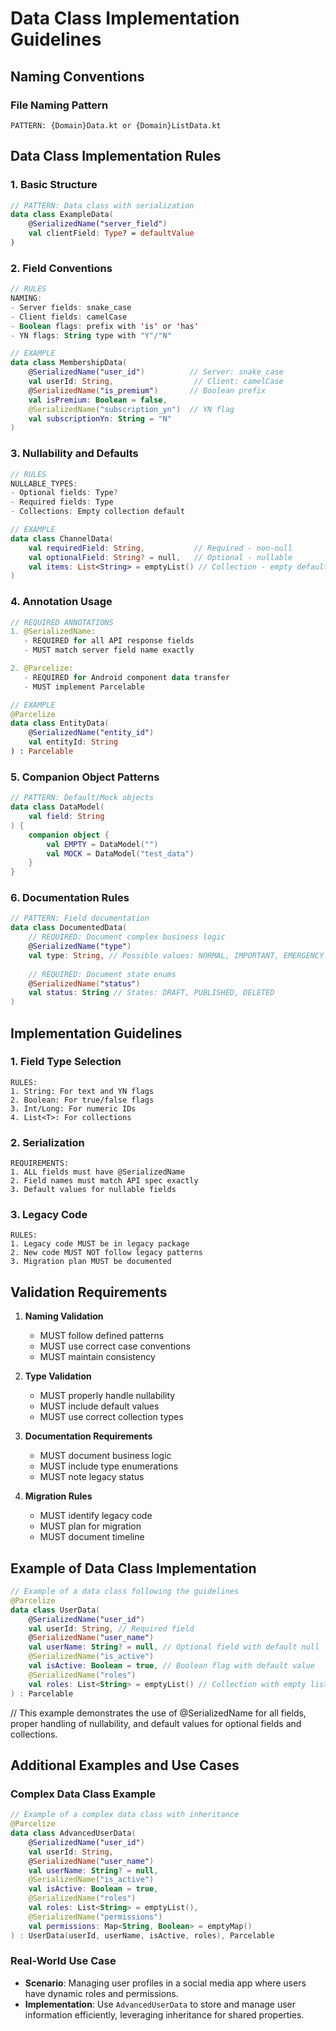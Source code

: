 # Data Class Implementation Guidelines

## Naming Conventions

### File Naming Pattern
```
PATTERN: {Domain}Data.kt or {Domain}ListData.kt
```

## Data Class Implementation Rules

### 1. Basic Structure
```kotlin
// PATTERN: Data class with serialization
data class ExampleData(
    @SerializedName("server_field")
    val clientField: Type? = defaultValue
)
```

### 2. Field Conventions
```kotlin
// RULES
NAMING:
- Server fields: snake_case
- Client fields: camelCase
- Boolean flags: prefix with 'is' or 'has'
- YN flags: String type with "Y"/"N"

// EXAMPLE
data class MembershipData(
    @SerializedName("user_id")          // Server: snake_case
    val userId: String,                  // Client: camelCase
    @SerializedName("is_premium")       // Boolean prefix
    val isPremium: Boolean = false,
    @SerializedName("subscription_yn")  // YN flag
    val subscriptionYn: String = "N"
)
```

### 3. Nullability and Defaults
```kotlin
// RULES
NULLABLE_TYPES:
- Optional fields: Type?
- Required fields: Type
- Collections: Empty collection default

// EXAMPLE
data class ChannelData(
    val requiredField: String,           // Required - non-null
    val optionalField: String? = null,   // Optional - nullable
    val items: List<String> = emptyList() // Collection - empty default
)
```

### 4. Annotation Usage
```kotlin
// REQUIRED ANNOTATIONS
1. @SerializedName:
   - REQUIRED for all API response fields
   - MUST match server field name exactly

2. @Parcelize:
   - REQUIRED for Android component data transfer
   - MUST implement Parcelable

// EXAMPLE
@Parcelize
data class EntityData(
    @SerializedName("entity_id")
    val entityId: String
) : Parcelable
```

### 5. Companion Object Patterns
```kotlin
// PATTERN: Default/Mock objects
data class DataModel(
    val field: String
) {
    companion object {
        val EMPTY = DataModel("")
        val MOCK = DataModel("test_data")
    }
}
```

### 6. Documentation Rules
```kotlin
// PATTERN: Field documentation
data class DocumentedData(
    // REQUIRED: Document complex business logic
    @SerializedName("type")
    val type: String, // Possible values: NORMAL, IMPORTANT, EMERGENCY
    
    // REQUIRED: Document state enums
    @SerializedName("status")
    val status: String // States: DRAFT, PUBLISHED, DELETED
)
```

## Implementation Guidelines

### 1. Field Type Selection
```
RULES:
1. String: For text and YN flags
2. Boolean: For true/false flags
3. Int/Long: For numeric IDs
4. List<T>: For collections
```

### 2. Serialization
```
REQUIREMENTS:
1. ALL fields must have @SerializedName
2. Field names must match API spec exactly
3. Default values for nullable fields
```

### 3. Legacy Code
```
RULES:
1. Legacy code MUST be in legacy package
2. New code MUST NOT follow legacy patterns
3. Migration plan MUST be documented
```

## Validation Requirements

1. **Naming Validation**
   - MUST follow defined patterns
   - MUST use correct case conventions
   - MUST maintain consistency

2. **Type Validation**
   - MUST properly handle nullability
   - MUST include default values
   - MUST use correct collection types

3. **Documentation Requirements**
   - MUST document business logic
   - MUST include type enumerations
   - MUST note legacy status

4. **Migration Rules**
   - MUST identify legacy code
   - MUST plan for migration
   - MUST document timeline

## Example of Data Class Implementation

```kotlin
// Example of a data class following the guidelines
@Parcelize
data class UserData(
    @SerializedName("user_id")
    val userId: String, // Required field
    @SerializedName("user_name")
    val userName: String? = null, // Optional field with default null
    @SerializedName("is_active")
    val isActive: Boolean = true, // Boolean flag with default value
    @SerializedName("roles")
    val roles: List<String> = emptyList() // Collection with empty list as default
) : Parcelable
```

// This example demonstrates the use of @SerializedName for all fields, proper handling of nullability, and default values for optional fields and collections.

## Additional Examples and Use Cases

### Complex Data Class Example
```kotlin
// Example of a complex data class with inheritance
@Parcelize
data class AdvancedUserData(
    @SerializedName("user_id")
    val userId: String,
    @SerializedName("user_name")
    val userName: String? = null,
    @SerializedName("is_active")
    val isActive: Boolean = true,
    @SerializedName("roles")
    val roles: List<String> = emptyList(),
    @SerializedName("permissions")
    val permissions: Map<String, Boolean> = emptyMap()
) : UserData(userId, userName, isActive, roles), Parcelable
```

### Real-World Use Case
- **Scenario**: Managing user profiles in a social media app where users have dynamic roles and permissions.
- **Implementation**: Use `AdvancedUserData` to store and manage user information efficiently, leveraging inheritance for shared properties.